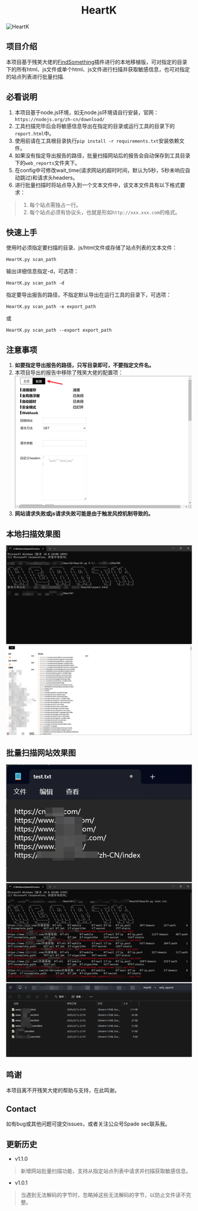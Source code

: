 <h1 align="center">HeartK</h1>

![HeartK](https://socialify.git.ci/0xsdeo/HeartK/image?description=1&font=Jost&forks=1&logo=https%3A%2F%2Favatars.githubusercontent.com%2Fu%2F174475975%3Fv%3D4&owner=1&pattern=Floating+Cogs&stargazers=1&theme=Dark)

## 项目介绍

本项目基于残笑大佬的<a href="https://github.com/momosecurity/FindSomething">FindSomething</a>插件进行的本地移植版，可对指定的目录下的所有html、js文件或单个html、js文件进行扫描并获取敏感信息，也可对指定的站点列表进行批量扫描.

## 必看说明

1. 本项目基于node.js环境，如无node.js环境请自行安装，官网：`https://nodejs.org/zh-cn/download/`
2. 工具扫描完毕后会将敏感信息导出在指定的目录或运行工具的目录下的`report.html`中。
3. 使用前请在工具根目录执行`pip install -r requirements.txt`安装依赖文件。
4. 如果没有指定导出报告的路径，批量扫描网站后的报告会自动保存到工具目录下的`web_reports`文件夹下。
5. 在config中可修改wait_time(请求网站的超时时间，默认为5秒，5秒未响应自动跳过)和请求头headers。
6. 进行批量扫描时将站点导入到一个文本文件中，该文本文件具有以下格式要求：
> 1. 每个站点需独占一行。
> 2. 每个站点必须有协议头，也就是形如`http://xxx.xxx.com`的格式。

## 快速上手

使用时必须指定要扫描的目录、js/html文件或存储了站点列表的文本文件：
```shell
HeartK.py scan_path
```

输出详细信息指定-d，可选项：
```shell
HeartK.py scan_path -d
```

指定要导出报告的路径，不指定默认导出在运行工具的目录下，可选项：
```shell
HeartK.py scan_path -e export_path
```
或
```shell
HeartK.py scan_path --export export_path
```

## 注意事项

1. **如要指定导出报告的路径，只写目录即可，不要指定文件名。**
2. 本项目导出的报告中移除了残笑大佬的配置项：
![1737379288373](image/README/1737379288373.png)
3. **网站请求失败或js请求失败可能是由于触发风控机制导致的。**

## 本地扫描效果图

![1737378610051](image/README/1737378610051.png)
![1737378564084](image/README/1737378564084.png)

## 批量扫描网站效果图

![1739632689415](image/README/1739632689415.png)
![1739632646313](image/README/1739632646313.png)
![1739632731222](image/README/1739632731222.png)

## 鸣谢

本项目离不开残笑大佬的帮助与支持，在此鸣谢。

## Contact

如有bug或其他问题可提交issues，或者关注公众号Spade sec联系我。

## 更新历史

- v1.1.0

> 新增网站批量扫描功能，支持从指定站点列表中请求并扫描获取敏感信息。

- v1.0.1

> 当遇到无法解码的字节时，忽略掉这些无法解码的字节，以防止文件读不完整。